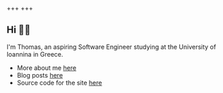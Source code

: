 +++
+++

## Hi 🙋‍♂️
I'm Thomas, an aspiring Software Engineer studying at the University of Ioannina in Greece.
- More about me [here](/about)
- Blog posts [here](/blog)
- Source code for the site [here](https://github.com/bakoyannis/bakoyannis.github.io)